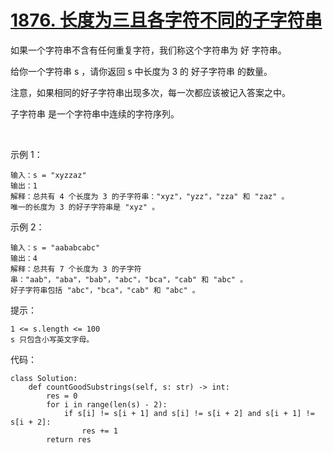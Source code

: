 # [1876. 长度为三且各字符不同的子字符串](https://leetcode.cn/problems/substrings-of-size-three-with-distinct-characters/)

如果一个字符串不含有任何重复字符，我们称这个字符串为 好 字符串。

给你一个字符串 s ，请你返回 s 中长度为 3 的 好子字符串 的数量。

注意，如果相同的好子字符串出现多次，每一次都应该被记入答案之中。

子字符串 是一个字符串中连续的字符序列。

 

示例 1：
```
输入：s = "xyzzaz"
输出：1
解释：总共有 4 个长度为 3 的子字符串："xyz"，"yzz"，"zza" 和 "zaz" 。
唯一的长度为 3 的好子字符串是 "xyz" 。
```
示例 2：
```
输入：s = "aababcabc"
输出：4
解释：总共有 7 个长度为 3 的子字符串："aab"，"aba"，"bab"，"abc"，"bca"，"cab" 和 "abc" 。
好子字符串包括 "abc"，"bca"，"cab" 和 "abc" 。
```

提示：
```
1 <= s.length <= 100
s​​​​​​ 只包含小写英文字母。
```

代码：
```python3
class Solution:
    def countGoodSubstrings(self, s: str) -> int:
        res = 0
        for i in range(len(s) - 2):
            if s[i] != s[i + 1] and s[i] != s[i + 2] and s[i + 1] != s[i + 2]:
                res += 1
        return res
```